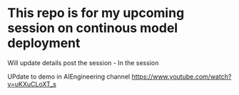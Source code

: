# This repo is for my upcoming session on continous model deployment
Will update details post the session - In the session

UPdate to demo in AIEngineering channel
https://www.youtube.com/watch?v=uKXuCLoXT_s
